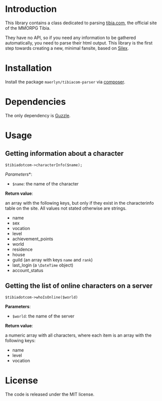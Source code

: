 # Introduction

This library contains a class dedicated to parsing [tibia.com][tibiacom], the official site of the MMORPG
Tibia.

They have no API, so if you need any information to be gathered automatically, you need to parse
their html output. This library is the first step towards creating a new, minimal fansite, based on
[Silex][silex].

  [tibiacom]: http://tibia.com/
  [silex]: http://silex.sensiolabs.org/

# Installation

Install the package `maerlyn/tibiacom-parser` via [composer].

  [composer]: http://getcomposer.org

# Dependencies

The only dependency is [Guzzle].

  [Guzzle]: http://packagist.org/packages/guzzle/guzzle

# Usage

## Getting information about a character

    $tibiadotcom->characterInfo($name);

*Parameters**:

 - `$name`: the name of the character

**Return value**:

an array with the following keys, but only if they exist in the characterinfo table on the site. All
values not stated otherwise are strings.

 - name
 - sex
 - vocation
 - level
 - achievement_points
 - world
 - residence
 - house
 - guild (an array with keys `name` and `rank`)
 - last_login (a `\DateTime` object)
 - account_status

## Getting the list of online characters on a server

    $tibiadotcom->whoIsOnline($world)

**Parameters**:

 - `$world`: the name of the server

**Return value**:

a numeric array with all characters, where each item is an array with the following keys:

 - name
 - level
 - vocation

# License

The code is released under the MIT license.

